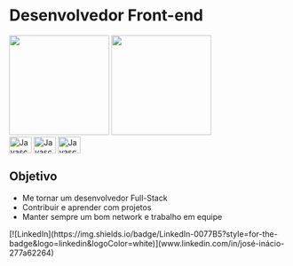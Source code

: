 # Desenvolvedor Front-end

<div>
  <img height="180em" src="https://github-readme-stats.vercel.app/api?username=Jinacio23&show_icons=true&theme=radical">
  <img height="180em" src="https://github-readme-stats.vercel.app/api/top-langs/?username=Jinacio23&layout=compact&theme=radical">
</div>

<div style="display: inline-block">
 <img align="center" alt="Javascript" height="30" width="40" src="https://cdn.jsdelivr.net/gh/devicons/devicon/icons/html5/html5-original.svg" />   
 <img align="center" alt="Javascript" height="30" width="40" src="https://cdn.jsdelivr.net/gh/devicons/devicon/icons/css3/css3-original.svg" />   
 <img align="center" alt="Javascript" height="30" width="40" src="https://cdn.jsdelivr.net/gh/devicons/devicon/icons/javascript/javascript-original.svg" />   
</div>

## Objetivo

* Me tornar um desenvolvedor Full-Stack
* Contribuir e aprender com projetos
* Manter sempre um bom network e trabalho em equipe

<div style="display: inline-block">
[![LinkedIn](https://img.shields.io/badge/LinkedIn-0077B5?style=for-the-badge&logo=linkedin&logoColor=white)](www.linkedin.com/in/josé-inácio-277a62264)
</div>
